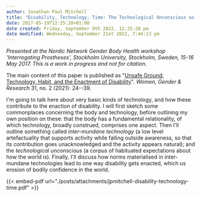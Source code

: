 ```yaml
---
author: Jonathan Paul Mitchell
title: "Disability, Technology, Time: The Technological Unconscious as an Unsafe Ground for Bodily Activity"
date: 2017-05-19T12:25:28+01:00
date created: Friday, September 9th 2022, 12:25:28 pm
date modified: Wednesday, September 21st 2022, 7:44:13 pm
---
```


*Presented at the Nordic Network Gender Body Health workshop 'Interrogating Prostheses', Stockholm University, Stockholm, Sweden, 15-16 May 2017. This is a work in progress and not for citation.*

The main content of this paper is published as "[Unsafe Ground: Technology, Habit, and the Enactment of Disability](https://tidsskrift.dk/KKF/article/view/127873)". *Women, Gender & Research* 31, no. 2 (2021): 24--39.

I'm going to talk here about very basic kinds of technology, and how these contribute to the enaction of disability. I will first sketch some commonplaces concerning the body and technology, before outlining my own position on these: that the body has a fundamental relationality, of which technology, broadly construed, comprises one aspect. Then I'll outline something called *inter-mundane technology* (a low level artefactuality that supports activity while falling outside awareness, so that its contribution goes unacknowledged and the activity appears natural); and the *technological unconscious* (a corpus of habituated expectations about how the world is). Finally, I'll discuss how norms materialised in inter-mundane technologies lead to one way disability gets enacted, which us erosion of bodily confidence in the world.

{{< embed-pdf url="./posts/attachments/jpmitchell-disability-technology-time.pdf" >}} 